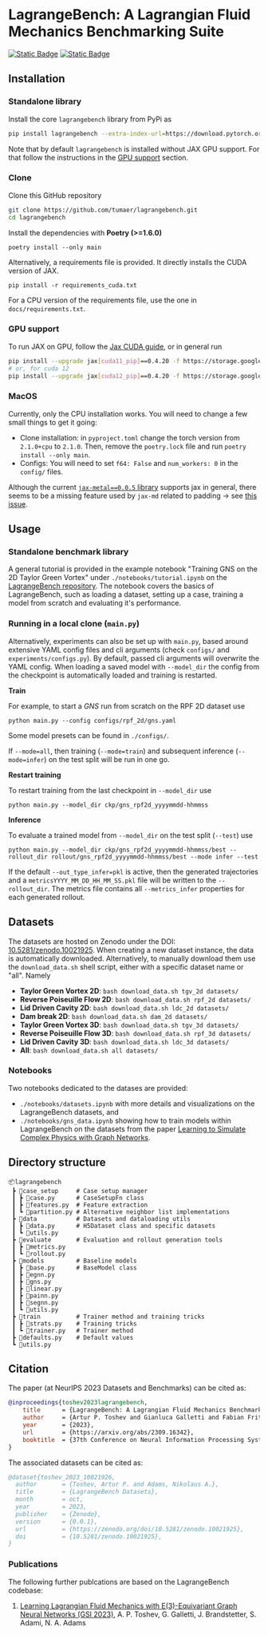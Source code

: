 # LagrangeBench: A Lagrangian Fluid Mechanics Benchmarking Suite

[![Static Badge](https://img.shields.io/badge/docs-red?style=for-the-badge&logo=readthedocs&link=https%3A%2F%2Flagrangebench.readthedocs.io%2Fen%2Flatest%2Findex.html)](https://lagrangebench.readthedocs.io/en/latest/index.html)
[![Static Badge](https://img.shields.io/badge/arxiv-blue?style=for-the-badge&logo=arxiv&link=https%3A%2F%2Farxiv.org%2Fabs%2F2309.16342)](https://arxiv.org/abs/2309.16342)

## Installation
### Standalone library
Install the core `lagrangebench` library from PyPi as
```bash
pip install lagrangebench --extra-index-url=https://download.pytorch.org/whl/cpu
```

Note that by default `lagrangebench` is installed without JAX GPU support. For that follow the instructions in the [GPU support](#gpu-support) section.

### Clone
Clone this GitHub repository
```bash
git clone https://github.com/tumaer/lagrangebench.git
cd lagrangebench
```

Install the dependencies with __Poetry (>=1.6.0)__
```
poetry install --only main
```

Alternatively, a requirements file is provided. It directly installs the CUDA version of JAX.
```
pip install -r requirements_cuda.txt
```
For a CPU version of the requirements file, use the one in `docs/requirements.txt`.

### GPU support
To run JAX on GPU, follow the [Jax CUDA guide](https://github.com/google/jax#pip-installation-gpu-cuda-installed-via-pip-easier), or in general run
```bash
pip install --upgrade jax[cuda11_pip]==0.4.20 -f https://storage.googleapis.com/jax-releases/jax_cuda_releases.html
# or, for cuda 12
pip install --upgrade jax[cuda12_pip]==0.4.20 -f https://storage.googleapis.com/jax-releases/jax_cuda_releases.html
```

### MacOS
Currently, only the CPU installation works. You will need to change a few small things to get it going: 
- Clone installation: in `pyproject.toml` change the torch version from `2.1.0+cpu` to `2.1.0`. Then, remove the `poetry.lock` file and run `poetry install --only main`.
- Configs: You will need to set `f64: False` and `num_workers: 0` in the `config/` files.

Although the current [`jax-metal==0.0.5` library](https://pypi.org/project/jax-metal/) supports jax in general, there seems to be a missing feature used by `jax-md` related to padding -> see [this issue](https://github.com/google/jax/issues/16366#issuecomment-1591085071).

## Usage
### Standalone benchmark library
A general tutorial is provided in the example notebook "Training GNS on the 2D Taylor Green Vortex" under `./notebooks/tutorial.ipynb` on the [LagrangeBench repository](https://github.com/tumaer/lagrangebench). The notebook covers the basics of LagrangeBench, such as loading a dataset, setting up a case, training a model from scratch and evaluating it's performance.

### Running in a local clone (`main.py`)
Alternatively, experiments can also be set up with `main.py`, based around extensive YAML config files and cli arguments (check `configs/` and `experiments/configs.py`). By default, passed cli arguments will overwrite the YAML config. When loading a saved model with `--model_dir` the config from the checkpoint is automatically loaded and training is restarted.

**Train**

For example, to start a _GNS_ run from scratch on the RPF 2D dataset use
```
python main.py --config configs/rpf_2d/gns.yaml
```
Some model presets can be found in `./configs/`.

If `--mode=all`, then training (`--mode=train`) and subsequent inference (`--mode=infer`) on the test split will be run in one go.


**Restart training**

To restart training from the last checkpoint in `--model_dir` use
```
python main.py --model_dir ckp/gns_rpf2d_yyyymmdd-hhmmss
```

**Inference**

To evaluate a trained model from `--model_dir` on the test split (`--test`) use
```
python main.py --model_dir ckp/gns_rpf2d_yyyymmdd-hhmmss/best --rollout_dir rollout/gns_rpf2d_yyyymmdd-hhmmss/best --mode infer --test
```

If the default `--out_type_infer=pkl` is active, then the generated trajectories and a `metricsYYYY_MM_DD_HH_MM_SS.pkl` file will be written to the `--rollout_dir`. The metrics file contains all `--metrics_infer` properties for each generated rollout.

## Datasets
The datasets are hosted on Zenodo under the DOI: [10.5281/zenodo.10021925](https://zenodo.org/doi/10.5281/zenodo.10021925). When creating a new dataset instance, the data is automatically downloaded. Alternatively, to manually download them use the `download_data.sh` shell script, either with a specific dataset name or "all". Namely
- __Taylor Green Vortex 2D__: `bash download_data.sh tgv_2d datasets/`
- __Reverse Poiseuille Flow 2D__: `bash download_data.sh rpf_2d datasets/`
- __Lid Driven Cavity 2D__: `bash download_data.sh ldc_2d datasets/`
- __Dam break 2D__: `bash download_data.sh dam_2d datasets/`
- __Taylor Green Vortex 3D__: `bash download_data.sh tgv_3d datasets/`
- __Reverse Poiseuille Flow 3D__: `bash download_data.sh rpf_3d datasets/`
- __Lid Driven Cavity 3D__: `bash download_data.sh ldc_3d datasets/`
- __All__: `bash download_data.sh all datasets/`


### Notebooks

Two notebooks dedicated to the datases are provided:
- `./notebooks/datasets.ipynb` with more details and visualizations on the LagrangeBench datasets, and
- `./notebooks/gns_data.ipynb` showing how to train models within LagrangeBench on the datasets from the paper [Learning to Simulate Complex Physics with Graph Networks](https://arxiv.org/abs/2002.09405).

## Directory structure
```
📦lagrangebench
 ┣ 📂case_setup     # Case setup manager
 ┃ ┣ 📜case.py      # CaseSetupFn class
 ┃ ┣ 📜features.py  # Feature extraction
 ┃ ┗ 📜partition.py # Alternative neighbor list implementations
 ┣ 📂data           # Datasets and dataloading utils
 ┃ ┣ 📜data.py      # H5Dataset class and specific datasets
 ┃ ┗ 📜utils.py
 ┣ 📂evaluate       # Evaluation and rollout generation tools
 ┃ ┣ 📜metrics.py
 ┃ ┗ 📜rollout.py
 ┣ 📂models         # Baseline models
 ┃ ┣ 📜base.py      # BaseModel class
 ┃ ┣ 📜egnn.py
 ┃ ┣ 📜gns.py
 ┃ ┣ 📜linear.py
 ┃ ┣ 📜painn.py
 ┃ ┣ 📜segnn.py
 ┃ ┗ 📜utils.py
 ┣ 📂train          # Trainer method and training tricks
 ┃ ┣ 📜strats.py    # Training tricks
 ┃ ┗ 📜trainer.py   # Trainer method
 ┣ 📜defaults.py    # Default values
 ┗ 📜utils.py
```


## Citation
The paper (at NeurIPS 2023 Datasets and Benchmarks) can be cited as:
```bibtex
@inproceedings{toshev2023lagrangebench,
    title      = {LagrangeBench: A Lagrangian Fluid Mechanics Benchmarking Suite},
    author     = {Artur P. Toshev and Gianluca Galletti and Fabian Fritz and Stefan Adami and Nikolaus A. Adams},
    year       = {2023},
    url        = {https://arxiv.org/abs/2309.16342},
    booktitle  = {37th Conference on Neural Information Processing Systems (NeurIPS 2023) Track on Datasets and Benchmarks},
}
```

The associated datasets can be cited as:
```bibtex
@dataset{toshev_2023_10021926,
  author       = {Toshev, Artur P. and Adams, Nikolaus A.},
  title        = {LagrangeBench Datasets},
  month        = oct,
  year         = 2023,
  publisher    = {Zenodo},
  version      = {0.0.1},
  url          = {https://zenodo.org/doi/10.5281/zenodo.10021925},
  doi          = {10.5281/zenodo.10021925},
}
```


### Publications
The following further publcations are based on the LagrangeBench codebase:

1. [Learning Lagrangian Fluid Mechanics with E(3)-Equivariant Graph Neural Networks (GSI 2023)](https://arxiv.org/abs/2305.15603), A. P. Toshev, G. Galletti, J. Brandstetter, S. Adami, N. A. Adams
